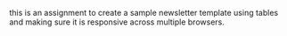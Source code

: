 this is an assignment to create a sample newsletter template using tables and making sure it is responsive across multiple browsers.